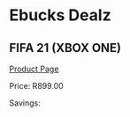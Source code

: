 
# Ebucks Dealz
## FIFA 21 (XBOX ONE)
[Product Page](https://www.ebucks.com/web/shop/productSelected.do?prodId=1066571073&catId=724351586)

Price: R899.00

Savings: 


	